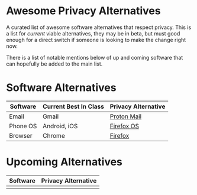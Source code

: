 Awesome Privacy Alternatives
====================

A curated list of awesome software alternatives that respect privacy. This is a list for *current* viable alternatives, they may be in beta, but must good enough for a direct switch if someone is looking to make the change right now.

There is a list of notable mentions below of up and coming software that can hopefully be added to the main list.

Software Alternatives
====================

| Software      | Current Best In Class     | Privacy Alternative                                        |
| ------------- | -----------               | --------------------                                       |
| Email         | Gmail                     | [Proton Mail](https://protonmail.ch/)                      |
| Phone OS      | Android, iOS              | [Firefox OS](https://www.mozilla.org/en-US/firefox/os/)    |
| Browser       | Chrome                    | [Firefox](https://www.mozilla.org/en-US/firefox/new/)      |


Upcoming Alternatives
====================
| Software      | Privacy Alternative                                        |
| ------------- | --------------------                                       |
|               |                                                            |
